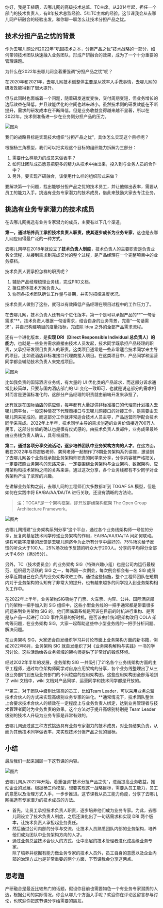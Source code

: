 你好，我是王植萌，去哪儿网的高级技术总监、TC主席。从2014年起，担任一个部门的技术负责人，有8年技术总监经验、5年TC主席的经验。这节课我会从去哪儿网产研融合的经验出发，和你聊一聊怎么让技术分担产品之忧。

## 技术分担产品之忧的背景

作为去哪儿网公司2022年“巩固技术之本，分担产品之忧”技术战略的一部分，如何带领技术团队快速融入业务团队，形成产研融合的效果，成为了一个十分重要的管理课题。

为什么在2022年去哪儿网会着重强调“分担产品之忧”呢？

在2020年和2021年，去哪儿网技术侧整体主要是从效率入手做事情，去哪儿网的研发效能得到了很大提升。

但与此同时也面临着一个问题，随着研发速度变快，交付周期变短，但业务增长的边际效益在降低，并且效能优化的空间也越来越小。虽然技术侧的研发效能在不断提升，需求的研发成本在不断降低，但是业务收益变得越来越不显著，所以在2022年，技术侧准备进一步在业务侧分担产品的压力。

![图片](https://static001.geekbang.org/resource/image/dc/6f/dc2b827c9713577b78d6fb9916c0906f.png?wh=1796x1080 "杨国安教授《组织能力的杨三角》2010年版")

我们的战略目标是实现技术组织“分担产品之忧”，具体怎么实现这个目标呢？

根据杨三角模型，我们可以把实现这个目标的组织能力拆解为三部分：

1. 需要什么样能力的成员来做表率？
2. 如何让团队成员愿意把更多的精力从技术中抽出来，投入到与业务人员的合作中？
3. 另外，要实现产研融合，该使用什么样的组织形式来做？

要解决第一个问题，找出能够分担产品之忧的技术员工，并让他做出表率，需要从员工的能力入手，挑选有业务专家潜力的技术成员，借此来鼓励大家去专注业务。

## **挑选有业务专家潜力的技术成员**

在去哪儿网挑选有业务专家潜力的成员，主要有以下几个渠道。

**第一，通过培养员工承担技术负责人职责，使其逐步成长为业务专家**，这也是去哪儿网应用得最广泛的一种方式。

去哪儿网早在2018年就设立了**技术负责人制度**，技术负责人的主要职责是负责业务全流程，从接到需求到完成交付的整个过程，是产品经理在一个完整项目中的业务搭档。

技术负责人要承担怎样的职责呢？

1. 辅助产品经理梳理业务线，完成PRD文档。
2. 担任整体技术方案负责人。
3. 协同各技术团队确认工作量与排期，并实时把控进度状况。

技术负责人做到了这些，就可以有效降低产品经理在项目过程中的工作压力了。

在去哪儿网，技术负责人还有两个进化版本，第一个是可以承担产品的**“一句话需求”**，技术负责人根据一句话需求，结合自身的业务背景，完善“一句话需求”，并自己构建项目的度量指标，完成除 Idea 之外的全部产品需求流程。

还有一个进化版本，是**实现 DRI（Direct Responsible Individual 总负责人）的能力**，也就是一些业务需求直接由技术人员发起，技术同学既承担产品经理的职责，又承担研发项目负责人的职责，这类项目通常是一些非常适合技术同学来主导的项目，比如说酒店非标准接口代理商接入项目。在这类项目中，产品同学和运营同学都会辅助技术负责人来完成项目。

![图片](https://static001.geekbang.org/resource/image/ec/17/ec23fa92c7c80574ffc50cf210a6ea17.png?wh=1722x894)

比如我负责的国际酒店业务线，有大量的 UI 优化类的产品诉求，而这部分诉求通常比较简单，只要与国内酒店部门的 UI 变化一致即可，也就是说这部分的需求相对而言是更偏标准化的，这部分产品经理的职责就由前端开发来承担了。

还有就是在国际酒店的供应侧，每年都有大量提供非标准接口的代理商计划接入去哪儿网平台，一般这种情况下代理商接口与去哪儿网接口的对接工作，是需要由去哪儿网来完成的，而这部分工作就非常适合技术人员主导，产品运营同学配合技术同学来完成。2022年上半年，技术同学主导的需求创造的业务价值接近700万人民币，这部分价值的确认也是很有仪式感的，由技术负责人发邮件，业务成果最终由业务线负责人确认，具有权威性。

**第二，通过各项分享交流活动，逐步培养团队中业务架构方向的人才**。在这方面，我在2022年与郑吉敏老师、龚珂老师一起制作了8期业务架构系列讲座，邀请到了去哪儿网各个业务线承担业务架构师职责的同学来分享，分享内容被严格把关，一定要按照业务架构的思路来讲，一定要围绕业务架构与企业架构、数据架构、应用架构和技术架构之间的关系来讲。通过这次分享，各个业务线都有不少同学对业务架构产生了浓厚的兴趣。

在讲解业务架构之前，去哪儿网的工程师们大多数都听到 TOGAF 5A 模型，但是如何在实践中将 EA/BA/AA/DA/TA 进行关联，还没有清晰的方法论。

> 注：TOGAF是一个架构框架，即开放群组架构框架 The Open Group Architecture Framework。

![图片](https://static001.geekbang.org/resource/image/38/75/38c7e54ef43f86383b9103ed74f65f75.png?wh=1920x2148 "TOGAF 5A 架构")

去哪儿网搭建“业务架构系列分享”这个平台，通过各个业务线架构师一号位的分享，反复向基层技术同学传递业务架构的作用，EA/BA/AA/DA/TA 间如何联动。课程可数字度量的反馈是去哪儿网迄今为止所有分享中最好的。75%场次给予反馈的听众大于100人，25%场次给予反馈的听众大于200人。分享的平均得分全部大于4.6分（满分5分）。

另外，TC（技术委员会）的业务架构 SIG（特殊兴趣小组）也是公司内运行最规范、组织最为活跃的 SIG 之一，每两周一次例会，每次例会都会有一名 SIG 成员分享近期自己在负责的业务架构改进工作。通过这些措施，整个工程师团队在短期内对于业务架构的认知有了非常大的提升，也有越来越多的同学投入到业务架构相关工作中。

在2022年上半年，业务架构SIG吸纳了门票、火车票、内容、公共、国际酒店部门的架构一把手加入到 SIG 组织中，这些小型业务线的一把手通常都是带着很多问题来到业务架构 SIG 的。他们面临着系统是否该在目前的时机进行重构、是否是与产品一起进行 DDD 事件风暴的好时机，是否该由传统3层架构改用 COLA 架构等问题，在业务架构 SIG，大家一起帮助这些中小型业务线的一把手分析问题、解决问题。

在业务架构 SIG，大家还会自发组织学习并讨论市面上业务架构方面的新书籍，例如2022年8月，业务架构 SIG 就自发组织了对《业务架构解构与实践》一书的学习讨论。这些活动给各业务领域的架构师提供了非常好的锻炼环境。

经过2022年半年的发展，业务架构 SIG 一共吸引了21名各个业务线架构方面的主导工程师，通过每位架构师同学对自身应用架构的分享，各个业务线整理出了从三级业务部门到五级业务部门的不同粒度的应用架构图，这些应用架构图全部落地到了 wiki 文档中，wiki 文档对产品同学、运营同学和技术同学都是开放的。

**第三，对于团队中级别比较高的员工，比如Team Leader，可以采用业务总监技术合伙人的方式来实现高级别业务专家的进化。**通常情况下，技术团队整体上会要求技术合伙人的绩效在一定程度上与业务负责人绑定，达到业务管理者与技术管理者同时为业务负责的效果。这个方法对于提升高级别特别是 Team Leader 级别的技术人升级为业务专家是非常有效的。

去哪儿网通过这三种方式挑选具有业务专家潜力的技术成员，对业务结果负责，从而为其他技术同学做表率，来实现技术分担产品之忧的目标。

## 小结

最后我们一起来回顾一下这节课的内容。

![图片](https://static001.geekbang.org/resource/image/0d/07/0d663399675a0194c85f9f848b9b7607.jpg?wh=1920x832)

去哪儿网从2022年开始，着重强调“技术分担产品之忧”，进而提高业务收益，推动企业的发展。根据杨三角模型，想要实现这一战略目标，需要从员工能力，员工的意愿以及治理方式入手，一步步推进。这节课我从员工能力角度，分享了去哪儿网挑选有专家潜力的技术成员的方法。

- 首先，让员工承担技术负责人职责，逐步培养他们成为业务专家。为此，去哪儿网设立了技术负责人制度，之后还演化出了一句话需求和实现 DRI 两个版本，让技术负责人承担起业务责任。
- 然后通过公司内部的分享与交流，让技术人员熟悉团队内部的业务架构，培养他们成为团队中业务架构方向的人才。
- 通过业务总监技术合伙人的方式，让中高层的技术管理者进化成高级业务专家。  
  除了培养并挖掘有能力做业务专家的技术人员外，员工自身的意愿以及企业内部的治理方式也是非常重要的两个方面，下节课我会分享这两点。

## 思考题

产研融合是最近比较热门的话题，假设你目前也需要物色一个有业务专家潜质的人选，根据公司的实际情况，你会从哪几个方面入手呢？欢迎你在评论区留言参与讨论，也欢迎你把这节课分享给需要的朋友。